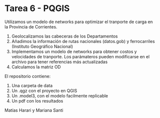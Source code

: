 # Tarea 6 - PQGIS

Utilizamos un modelo de networks para optimizar el tranporte de carga en la Provincia de Corrientes.

1) Geolocalizamos las cabeceras de los Departamentos 
2) Añadimos la información de rutas nacionales (datos.gob) y ferrocarriles (Instituto Geográfico Nacional)
3) Implementamos un modelo de networks para obtener costos y velocidades de tranporte. Los parámateros pueden modificarse en el archivo para tener referencias más actualizadas
4) Calculamos la matriz OD

El repositorio contiene:

1) Una carpeta de data
2) Un .qgz con el proyecto en QGIS
3) Un .model3, con el modelo facilmente replicable
4) Un pdf con los resultados

Matías Harari y Mariana Santi

